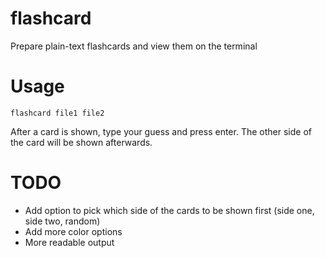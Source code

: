 flashcard
=========

Prepare plain-text flashcards and view them on the terminal

Usage
=====

    flashcard file1 file2

After a card is shown, type your guess and press enter. The other side of the card will be shown afterwards.

TODO
====

* Add option to pick which side of the cards to be shown first (side one, side two, random)
* Add more color options
* More readable output
